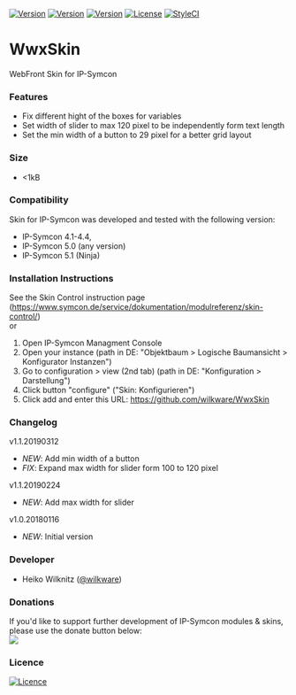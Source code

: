 [![Version](https://img.shields.io/badge/Symcon-Webfront--Skin-red.svg)](https://www.symcon.de/service/dokumentation/entwicklerbereich/sdk-tools/sdk-skins/)
[![Version](https://img.shields.io/badge/Symcon%20Version-4.1--5.1-blue.svg)](https://www.symcon.de/produkt/)
[![Version](https://img.shields.io/badge/Skin%20Version-1.1.20190312-orange.svg)](https://github.com/Wilkware/WwxSkin)
[![License](https://img.shields.io/badge/License-CC%20BY--NC--SA%204.0-green.svg)](https://creativecommons.org/licenses/by-nc-sa/4.0/)
[![StyleCI](https://github.styleci.io/repos/117355336/shield?style=flat)](https://github.styleci.io/repos/117355336)

# WwxSkin
 WebFront Skin for IP-Symcon

### Features
* Fix different hight of the boxes for variables
* Set width of slider to max 120 pixel to be independently form text length
* Set the min width of a button to 29 pixel for a better grid layout 

### Size
* <1kB

### Compatibility
Skin for IP-Symcon was developed and tested with the following version:
- IP-Symcon 4.1-4.4,
- IP-Symcon 5.0 (any version)
- IP-Symcon 5.1 (Ninja)

### Installation Instructions
See the Skin Control instruction page (https://www.symcon.de/service/dokumentation/modulreferenz/skin-control/)<br />
or <br /> 
1. Open IP-Symcon Managment Console
2. Open your instance (path in DE: "Objektbaum > Logische Baumansicht > Konfigurator Instanzen")
3. Go to configuration > view (2nd tab) (path in DE: "Konfiguration > Darstellung")
4. Click button "configure" ("Skin: Konfigurieren")
5. Click add and enter this URL: https://github.com/wilkware/WwxSkin

### Changelog

v1.1.20190312
* _NEW_: Add min width of a button
* _FIX_: Expand max width for slider form 100 to 120 pixel

v1.1.20190224
* _NEW_: Add max width for slider

v1.0.20180116
* _NEW_: Initial version

### Developer
* Heiko Wilknitz ([@wilkware](https://github.com/wilkware))

### Donations
If you'd like to support further development of IP-Symcon modules & skins, please use the donate button below:<br />
<a href="https://www.paypal.com/cgi-bin/webscr?cmd=_s-xclick&hosted_button_id=8816166" target="_blank"><img src="https://www.paypalobjects.com/de_DE/DE/i/btn/btn_donate_LG.gif" border="0" /></a>

### Licence
[![Licence](https://licensebuttons.net/i/l/by-nc-sa/transparent/00/00/00/88x31-e.png)](https://creativecommons.org/licenses/by-nc-sa/4.0/)
